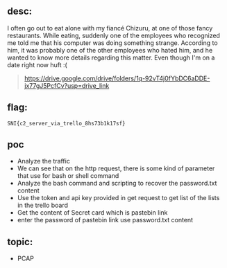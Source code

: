 ## desc:
I often go out to eat alone with my fiancé Chizuru, at one of those fancy restaurants. While eating, suddenly one of the employees who recognized me told me that his computer was doing something strange. According to him, it was probably one of the other employees who hated him, and he wanted to know more details regarding this matter. Even though I'm on a date right now huft :(
> https://drive.google.com/drive/folders/1q-92vT4j0fYbDC6aDDE-jx77gJ5PcfCv?usp=drive_link

## flag:
```SNI{c2_server_via_trello_8hs73b1k17sf}```

## poc
- Analyze the traffic
- We can see that on the http request, there is some kind of parameter that use for bash or shell command
- Analyze the bash command and scripting to recover the password.txt content
- Use the token and api key provided in get request to get list of the lists in the trello board  
- Get the content of Secret card which is pastebin link
- enter the password of pastebin link use password.txt content

## topic:
- PCAP
